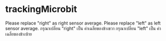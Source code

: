 # trackingMicrobit
Please replace "right" as right sensor average.
Please replace "left" as left sensor average.
กรุณาเปลี่ยน "right" เป็น ค่าเฉลี่ยของข้างขวา
กรุณาเปลี่ยน "left" เป็น ค่าเฉลี่ยของข้างซ้าย

